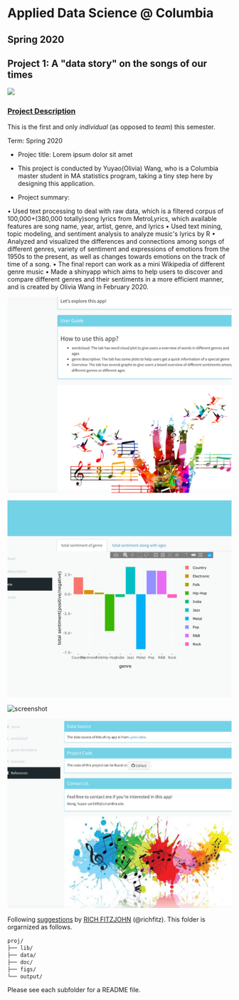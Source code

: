 # Applied Data Science @ Columbia
## Spring 2020
## Project 1: A "data story" on the songs of our times

<img src="figs/title1.jpeg" width="500">

### [Project Description](doc/)
This is the first and only *individual* (as opposed to *team*) this semester. 

Term: Spring 2020

+ Projec title: Lorem ipsum dolor sit amet
+ This project is conducted by Yuyao(Olivia) Wang, who is a Columbia master student in MA statistics program, taking a tiny step here by designing this application.

+ Project summary: 

• Used text processing to deal with raw data, which is a filtered corpus of 100,000+(380,000 totally)song lyrics from MetroLyrics, which available features are song name, year, artist, genre, and lyrics
• Used text mining, topic modeling, and sentiment analysis to analyze music's lyrics by R
• Analyzed and visualized the differences and connections among songs of different genres, variety of sentiment and expressions of emotions from the 1950s to the present, as well as changes towards emotions on the track of time of a song.
• The final report can work as a mini Wikipedia of different genre music
• Made a shinyapp which aims to help users to discover and compare different genres and their sentiments in a more efficient manner, and is created by Olivia Wang in February 2020. 

![screenshot](doc/home1.png)

![screenshot](doc/home2.png)

![screenshot](doc/home3.png)

![screenshot](doc/home4.png)


Following [suggestions](http://nicercode.github.io/blog/2013-04-05-projects/) by [RICH FITZJOHN](http://nicercode.github.io/about/#Team) (@richfitz). This folder is orgarnized as follows.

```
proj/
├── lib/
├── data/
├── doc/
├── figs/
└── output/
```

Please see each subfolder for a README file.
